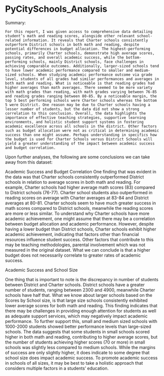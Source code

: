 # PyCitySchools_Analysis
Summary:

	For this report, I was given access to comprehensive data detailing student’s math and reading scores, alongside other relevant school-related information. It reveals that Charter schools consistently outperform District schools in both math and reading, despite potential differences in budget allocation. The highest-performing schools, primarily Charter schools, demonstrate high average scores, passing rates, and overall academic success, while the bottom-performing schools, mainly District schools, face challenges in achieving comparable outcomes. Additionally, larger-sized schools tend to have lower academic performance compared to smaller and medium-sized schools. When studying academic performance outcome via grade level, students of all grades had similar performances and averages in both math and reading. What is noticeable is that reading grades had higher averages than math averages. There seemed to be more variety with math grades than reading, with math grades varying between 76-85 and reading grades ranging between 80-85. By a noticeable margin, the top 5 best performing schools were Charter schools whereas the bottom 5 were District. One reason may be due to Charter schools having a lesser number of students, but the data did not show a strong correlation to this conclusion. Overall, the data highlights the importance of effective teaching strategies, supportive learning environments, and holistic student support systems in fostering academic excellence across all schools in the district. Other factors such as budget allocation were not as critical in determining academic success than one might assume. Perhaps understanding in specifics how the budget is used for Charter Schools versus District Schools will yield a greater understanding of the impact between academic success and budget correlation.

Upon further analyses, the following are some conclusions we can take away from this dataset:

Academic Success and Budget Correlation 
	One finding that was evident in the data was that Charter schools consistently outperformed District schools in relation to average scores in both math and reading. For example, Charter schools had higher average math scores (83) compared to District schools (76-77). Charter school students also outperformed in reading scores on average with Charter averages at 83-84 and District averages at 80-81. Charter schools seem to have much greater success in math scores compared to District schools, meanwhile the reading scores are more or less similar. To understand why Charter schools have more academic achievement, one might assume that there may be a correlation between budget allocation and academic performance. However, despite having a lower budget than District schools, Charter schools exhibit higher academic achievement, indicating that factors other than financial resources influence student success. Other factors that contribute to this may be teaching methodologies, parental involvement which was not measured in the original dataset. What we can conclude is that a higher budget does not necessarily correlate to greater rates of academic success. 

Academic Success and School Size 

One thing that is important to note is the discrepancy in number of students between District and Charter schools. District schools have a greater number of students, ranging between 2300 and 4900, meanwhile Charter schools have half that. What we know about larger schools based on the Scores by School size, is that large size schools consistently exhibited lower average scores for both math and reading. This finding indicates that there may be challenges in providing enough attention for students as well as adequate support services, which may negatively impact academic performance. To further support this, small and medium sized schools with 1000-2000 students showed better performance levels than large-sized schools. The data suggests that some students in small schools scored higher in both math and reading, contributing to higher average scores, but the number of students achieving higher scores (70 or more) in small schools was slightly less compared to medium schools. While the margins of success are only slightly higher, it does indicate to some degree that school size does impact academic success. To promote academic success in schools of all sizes, it may be best to take a holistic approach that considers multiple factors in a students’ education. 
